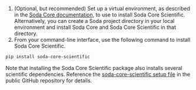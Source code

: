 1. (Optional, but recommended) Set up a virtual environment, as described in the <a href="https://docs.soda.io/soda-core/get-started.html#install-the-soda-core-cli" target="_blank">Soda Core documentation</a>, to use to install Soda Core Scientific. Alternatively, you can create a Soda project directory in your local environment and install Soda Core and Soda Core Scientific in that directory. 
2. From your command-line interface, use the following command to install Soda Core Scientific.

```bash
pip install soda-core-scientific
```

Note that installing the Soda Core Scientific package also installs several scientific dependencies. Reference the <a href="https://github.com/sodadata/soda-core/blob/main/soda/scientific/setup.py" target="_blank">soda-core-scientific setup file</a> in the public GitHub repository for details.


